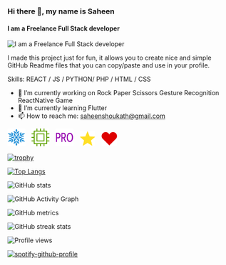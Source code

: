 ### Hi there 👋, my name is Saheen
#### I am a Freelance Full Stack developer
![I am a Freelance Full Stack developer](https://i.imgur.com/2eYdf37.png)

I made this project just for fun, it allows you to create nice and simple GitHub Readme files that you can copy/paste and use in your profile.

Skills:  REACT / JS / PYTHON/ PHP / HTML / CSS

- 🔭 I’m currently working on Rock Paper Scissors Gesture Recognition ReactNative Game 
- 🌱 I’m currently learning Flutter 
- 📫 How to reach me: saheenshoukath@gmail.com 


<!-- [<img src='https://cdn.jsdelivr.net/npm/simple-icons@3.0.1/icons/github.svg' alt='github' height='20'>](https://github.com/shellord)  
 -->
<a href='https://archiveprogram.github.com/'><img src='https://raw.githubusercontent.com/acervenky/animated-github-badges/master/assets/acbadge.gif' width='40' height='40'></a> <a href='https://docs.github.com/en/developers'><img src='https://raw.githubusercontent.com/acervenky/animated-github-badges/master/assets/devbadge.gif' width='40' height='40'></a> <a href='https://github.com/pricing'><img src='https://raw.githubusercontent.com/acervenky/animated-github-badges/master/assets/pro.gif' width='40' height='40'></a> <a href='https://stars.github.com/'><img src='https://raw.githubusercontent.com/acervenky/animated-github-badges/master/assets/starbadge.gif' width='35' height='35'></a> <a href='https://docs.github.com/en/github/supporting-the-open-source-community-with-github-sponsors'><img src='https://raw.githubusercontent.com/acervenky/animated-github-badges/master/assets/sponsorbadge.gif' width='35' height='35'></a> 

[![trophy](https://github-profile-trophy.vercel.app/?username=shellord)](https://github.com/ryo-ma/github-profile-trophy)

[![Top Langs](https://github-readme-stats.vercel.app/api/top-langs/?username=shellord)](https://github.com/anuraghazra/github-readme-stats)

![GitHub stats](https://github-readme-stats.vercel.app/api?username=shellord&show_icons=true&count_private=true)  

![GitHub Activity Graph](https://activity-graph.herokuapp.com/graph?username=shellord)  

![GitHub metrics](https://metrics.lecoq.io/shellord)  

![GitHub streak stats](https://github-readme-streak-stats.herokuapp.com/?user=shellord)  

![Profile views](https://gpvc.arturio.dev/shellord)  


[![spotify-github-profile](https://spotify-github-profile.vercel.app/api/view?uid=31wtafdafluvuhzawripqt4h2nzy&cover_image=true&theme=default)](https://github.com/kittinan/spotify-github-profile)
